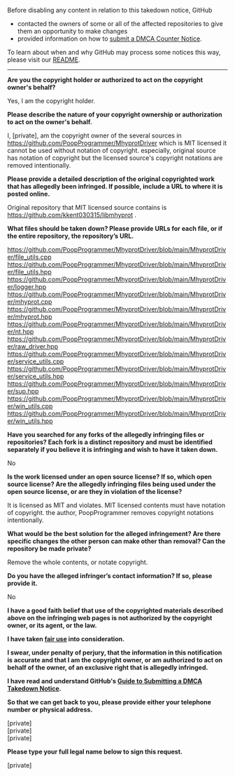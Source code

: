 Before disabling any content in relation to this takedown notice, GitHub
- contacted the owners of some or all of the affected repositories to give them an opportunity to make changes
- provided information on how to [submit a DMCA Counter Notice](https://docs.github.com/en/articles/guide-to-submitting-a-dmca-counter-notice).

To learn about when and why GitHub may process some notices this way, please visit our [README](https://github.com/github/dmca/blob/master/README.md).

---

**Are you the copyright holder or authorized to act on the copyright owner's behalf?**

Yes, I am the copyright holder.

**Please describe the nature of your copyright ownership or authorization to act on the owner's behalf.**

I, [private], am the copyright owner of the several sources in https://github.com/PoopProgrammer/MhyprotDriver which is MIT licensed it cannot be used without notation of copyright. especially, original source has notation of copyright but the licensed source's copyright notations are removed intentionally.

**Please provide a detailed description of the original copyrighted work that has allegedly been infringed. If possible, include a URL to where it is posted online.**

Original repository that MIT licensed source contains is https://github.com/kkent030315/libmhyprot .

**What files should be taken down? Please provide URLs for each file, or if the entire repository, the repository’s URL.**

https://github.com/PoopProgrammer/MhyprotDriver/blob/main/MhyprotDriver/file_utils.cpp  
https://github.com/PoopProgrammer/MhyprotDriver/blob/main/MhyprotDriver/file_utils.hpp  
https://github.com/PoopProgrammer/MhyprotDriver/blob/main/MhyprotDriver/logger.hpp  
https://github.com/PoopProgrammer/MhyprotDriver/blob/main/MhyprotDriver/mhyprot.cpp  
https://github.com/PoopProgrammer/MhyprotDriver/blob/main/MhyprotDriver/mhyprot.hpp  
https://github.com/PoopProgrammer/MhyprotDriver/blob/main/MhyprotDriver/nt.hpp  
https://github.com/PoopProgrammer/MhyprotDriver/blob/main/MhyprotDriver/raw_driver.hpp  
https://github.com/PoopProgrammer/MhyprotDriver/blob/main/MhyprotDriver/service_utils.cpp  
https://github.com/PoopProgrammer/MhyprotDriver/blob/main/MhyprotDriver/service_utils.hpp  
https://github.com/PoopProgrammer/MhyprotDriver/blob/main/MhyprotDriver/sup.hpp  
https://github.com/PoopProgrammer/MhyprotDriver/blob/main/MhyprotDriver/win_utils.cpp  
https://github.com/PoopProgrammer/MhyprotDriver/blob/main/MhyprotDriver/win_utils.hpp

**Have you searched for any forks of the allegedly infringing files or repositories? Each fork is a distinct repository and must be identified separately if you believe it is infringing and wish to have it taken down.**

No

**Is the work licensed under an open source license? If so, which open source license? Are the allegedly infringing files being used under the open source license, or are they in violation of the license?**

It is licensed as MIT and violates. MIT licensed contents must have notation of copyright. the author, PoopProgrammer removes copyright notations intentionally.

**What would be the best solution for the alleged infringement? Are there specific changes the other person can make other than removal? Can the repository be made private?**

Remove the whole contents, or notate copyright.

**Do you have the alleged infringer’s contact information? If so, please provide it.**

No

**I have a good faith belief that use of the copyrighted materials described above on the infringing web pages is not authorized by the copyright owner, or its agent, or the law.**

**I have taken <a href="https://www.lumendatabase.org/topics/22">fair use</a> into consideration.**

**I swear, under penalty of perjury, that the information in this notification is accurate and that I am the copyright owner, or am authorized to act on behalf of the owner, of an exclusive right that is allegedly infringed.**

**I have read and understand GitHub's <a href="https://docs.github.com/articles/guide-to-submitting-a-dmca-takedown-notice/">Guide to Submitting a DMCA Takedown Notice</a>.**

**So that we can get back to you, please provide either your telephone number or physical address.**

[private]  
[private]  
[private]

**Please type your full legal name below to sign this request.**

[private]
